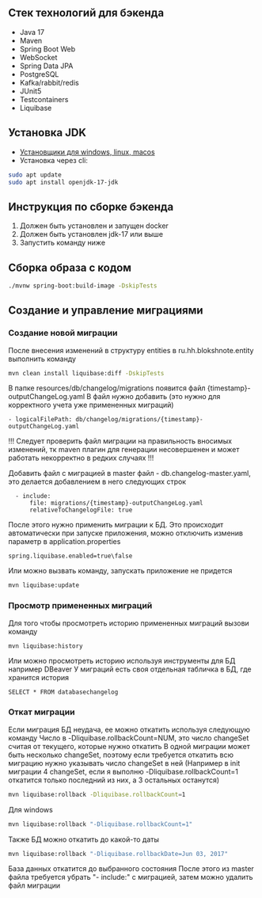 ## Стек технологий для бэкенда

- Java 17
- Maven
- Spring Boot Web
- WebSocket
- Spring Data JPA
- PostgreSQL
- Kafka/rabbit/redis
- JUnit5
- Testcontainers
- Liquibase

## Установка JDK

* [Установщики для windows, linux, macos](https://www.oracle.com/java/technologies/javase/jdk17-archive-downloads.html)
* Установка через cli:

```bash
sudo apt update
sudo apt install openjdk-17-jdk
```

## Инструкция по сборке бэкенда

1. Должен быть установлен и запущен docker
2. Должен быть установлен jdk-17 или выше
3. Запустить команду ниже

## Сборка образа с кодом

```bash
./mvnw spring-boot:build-image -DskipTests
```

## Создание и управление миграциями

### Создание новой миграции

После внесения изменений в структуру entities в ru.hh.blokshnote.entity
выполнить команду

```bash
mvn clean install liquibase:diff -DskipTests
```
В папке resources/db/changelog/migrations появится файл {timestamp}-outputChangeLog.yaml
В файл нужно добавить (это нужно для корректного учета уже примененных миграций)

```
- logicalFilePath: db/changelog/migrations/{timestamp}-outputChangeLog.yaml
```

!!! Следует проверить файл миграции на правильность вносимых изменений, тк maven плагин для 
генерации несовершенен и может работать некорректно в редких случаях !!!

Добавить файл с миграцией в master файл - db.changelog-master.yaml, это делается добавлением
в него следующих строк

```
  - include:
      file: migrations/{timestamp}-outputChangeLog.yaml
      relativeToChangelogFile: true
```

После этого нужно применить миграции к БД.
Это происходит автоматически при запуске приложения, можно отключить изменив параметр в application.properties

```
spring.liquibase.enabled=true\false
```

Или можно вызвать команду, запускать приложение не придется

```bash
mvn liquibase:update
```

### Просмотр примененных миграций

Для того чтобы просмотреть историю примененных миграций вызови команду

```bash
mvn liquibase:history
```

Или можно просмотреть историю используя инструменты для БД например DBeaver
У миграций есть своя отдельная табличка в БД, где хранится история

```postgres-psql
SELECT * FROM databasechangelog
```

### Откат миграции

Если миграция БД неудача, ее можно откатить используя следующую команду
Число в -Dliquibase.rollbackCount=NUM, это число changeSet считая от текущего, которые нужно откатить
В одной миграции может быть несколько changeSet, поэтому если требуется откатить всю миграцию нужно указывать число changeSet в ней
(Например в init миграции 4 changeSet, если я выполню -Dliquibase.rollbackCount=1 откатится только последний из них,
 а 3 остальных останутся)

```bash
mvn liquibase:rollback -Dliquibase.rollbackCount=1
```

Для windows

```bash
mvn liquibase:rollback "-Dliquibase.rollbackCount=1"
```

Также БД можно откатить до какой-то даты

```bash
mvn liquibase:rollback "-Dliquibase.rollbackDate=Jun 03, 2017"
```

База данных откатится до выбранного состояния
После этого из master файла требуется убрать "- include:" с миграцией,
затем можно удалить файл миграции
